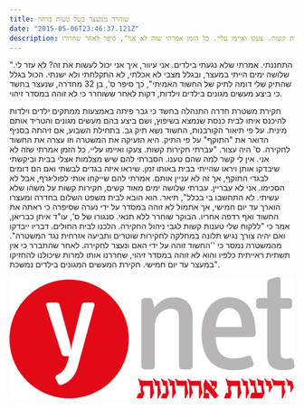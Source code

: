 ```yaml
---
title: שוחרר ממעצר בשל טעות בזיהוי
date: "2015-05-06T23:46:37.121Z"
description: חקירת תקיפה מינית של ילדים הובילה למעצרו של ס', אך במסדר הזיהוי אחת הנערות טענה כי הוא אינו החשוד. "עברתי חקירות קשות. צעקו ואיימו עליי. כל הזמן אמרתי שזה לא אני", סיפר לאחר שחרורו
---
```


"התחננתי. אמרתי שלא נגעתי בילדים. אני עיוור, איך אני יכול לעשות את זה? לא עזר לי. שלושה ימים הייתי במעצר, ובגלל מצבי לא אכלתי, לא התקלחתי ולא ישנתי. הכול בגלל שהתיק שלי דומה לתיק של החשוד האמיתי", כך סיפר ס', בן 32 מחדרה, שנעצר בחשד כי ביצע מעשים מגונים בילדים וילדות, דקות לאחר ששוחרר כי לא זוהה במסדר זיהוי.

חקירת משטרת חדרה התנהלה בחשד כי גבר פיתה באמצעות ממתקים ילדים וילדות להיכנס איתו לבית כנסת שנמצא בשיפוץ, ושם ביצע בהם מעשים מגונים והטריד אותם מינית. על פי תיאור הקורבנות, החשוד נשא תיק גב. בתחילת השבוע, אם זיהתה בסניף הדואר את "התוקף" על פי התיק. היא הזעיקה את המשטרה וזו עצרה את החשוד לחקירה. ס' היה עצור. "עברתי חקירות קשות. צעקו ואיימו עליי. כל הזמן אמרתי שזה לא אני. אין לי קשר למה שהם טענו. הסברתי להם שיש מצלמות אצלי בבית וביקשתי שיבדקו אותן ויראו שהייתי בבית באותו זמן. שיראו איזה בגדים לבשתי ואם הם דומים לבגדי התוקף, אך זה לא עניין אותם. אמרתי להם שייקחו אותי לפוליגרף, אבל לא הסכימו. אני לא עבריין. עברתי שלושה ימים מאוד קשים, חקירות קשות על משהו שלא עשיתי. לא התחשבו בי בכלל", תיאר. הוא הובא לבית משפט השלום בחדרה ומעצרו הוארך עד יום חמישי, אך אתמול לא זוהה במסדר על ידי נערה שסיפרה כי ראתה את החשוד ואף רדפה אחריו. הבוקר שוחרר ללא תנאי. סנגורו של ס', עו"ד איתן כבריאן, אמר כי "ללקוח שלי טענות קשות לגבי ניהול החקירה. הלכנו לבית החולים. דבריו ייבדקו ואם יהיה צורך נגיש תלונה במחלקה לחקירות שוטרים ותביעה אזרחית נגד המשטרה". מהמשטרה נמסר כי ''החשוד זוהה על ידי האם ונעצר לחקירה. לאחר שהתברר כי אין תשתית ראייתית כלפיו והוא לא זוהה במסדר זיהוי, שחררנו אותו למרות שיכולנו להחזיקו במעצר עד יום חמישי. חקירת המעשים המגונים בילדים נמשכת".

<a class="article-logo" href="http://www.ynet.co.il/articles/0,7340,L-4338541,00.html" target="_blank"><img src="./YnetLogo.svg"></a>
